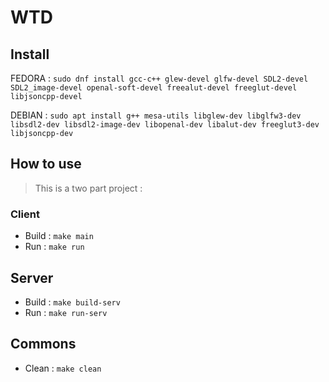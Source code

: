 # WTD

## Install

FEDORA : `sudo dnf install gcc-c++ glew-devel glfw-devel SDL2-devel SDL2_image-devel openal-soft-devel freealut-devel freeglut-devel libjsoncpp-devel`

DEBIAN : `sudo apt install g++ mesa-utils libglew-dev libglfw3-dev libsdl2-dev libsdl2-image-dev libopenal-dev libalut-dev freeglut3-dev libjsoncpp-dev`


## How to use

> This is a two part project :

### Client

* Build : `make main`
* Run : `make run`

## Server

* Build : `make build-serv`
* Run : `make run-serv`

## Commons

* Clean : `make clean`
